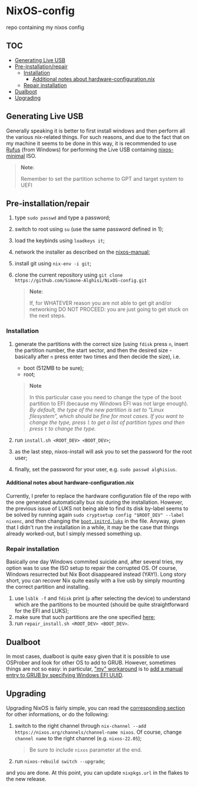<!-- omit in toc -->
# NixOS-config
repo containing my nixos config

<!-- omit in toc -->
## TOC
- [Generating Live USB](#generating-live-usb)
- [Pre-installation/repair](#pre-installationrepair)
  - [Installation](#installation)
    - [Additional notes about hardware-configuration.nix](#additional-notes-about-hardware-configurationnix)
  - [Repair installation](#repair-installation)
- [Dualboot](#dualboot)
- [Upgrading](#upgrading)

## Generating Live USB
Generally speaking it is better to first install windows and then perform all the various nix-related things. For such reasons, and due to the fact that on my machine it seems to be done in this way, it is recommended to use [Rufus](https://rufus.ie/en/) (from Windows) for performing the Live USB containing [nixos-minimal](https://nixos.org/download.html) ISO.

> **Note**:
>
> Remember to set the partition scheme to GPT and target system to UEFI

## Pre-installation/repair
1. type `sudo passwd` and type a password;
2. switch to root using `su` (use the same password defined in 1);
3. load the keybinds using `loadkeys it`;
4. network the installer as described on the [nixos-manual](https://nixos.org/manual/nixos/stable/index.html#sec-installation-booting-networking);
5. install git using `nix-env -i git`;
6. clone the current repository using `git clone https://github.com/Simone-Alghisi/NixOS-config.git`

    > **Note**:
    >
    > If, for WHATEVER reason you are not able to get git and/or networking DO NOT PROCEED: you are just going to get stuck on the next steps.

### Installation
1. generate the partitions with the correct size (using `fdisk` press `n`, insert the partition number, the start sector, and then the desired size - basically after `n` press enter two times and then decide the size), i.e.
    - boot (512MB to be sure);
    - root;

    > **Note**
    >
    > In this particular case you need to change the type of the boot partition to EFI (because my Windows EFI was not large enough). *By default, the type of the new partition is set to “Linux filesystem”, which should be fine for most cases. If you want to change the type, press `l` to get a list of partition types and then press `t` to change the type.*
2. run `install.sh <ROOT_DEV> <BOOT_DEV>`;
3. as the last step, nixos-install will ask you to set the password for the root user;
4. finally, set the password for your user, e.g. `sudo passwd alghisius`.

#### Additional notes about hardware-configuration.nix
Currently, I prefer to replace the hardware configuration file of the repo with the one generated automatically bux nix during the installation. However, the previous issue of LUKS not being able to find its disk by-label seems to be solved by running again `sudo cryptsetup config "$ROOT_DEV" --label nixenc`, and then changing the [`boot.initrd.luks`](./system/hardware-configuration.nix#L21) in the file. Anyway, given that I didn't run the installation in a while, it may be the case that things already worked-out, but I simply messed something up.

### Repair installation
Basically one day Windows commited suicide and, after several tries, my option was to use the ISO setup to repair the corrupted OS. Of course, Windows resurrected but Nix Boot disappeared instead (YAY!). Long story short, you can recover Nix quite easily with a live usb by simply mounting the correct partition and installing.

1. use `lsblk -f` and `fdisk` print (`p` after selecting the device) to understand which are the partitions to be mounted (should be quite straightforward for the EFI and LUKS);
2. make sure that such partitions are the one specified [here](./system/hardware-configuration.nix);
3. run `repair_install.sh <ROOT_DEV> <BOOT_DEV>`.

## Dualboot
In most cases, dualboot is quite easy given that it is possible to use OSProber and look for other OS to add to GRUB. However, sometimes things are not so easy: in particular, ["my" workaround](https://nixos.wiki/wiki/Dual_Booting_NixOS_and_Windows) is to [add a manual entry to GRUB by specifying Windows EFI UUID](./system/boot.nix#L14).

## Upgrading
Upgrading NixOS is fairly simple, you can read the [corresponding section](https://nixos.org/manual/nixos/stable/index.html#sec-upgrading) for other informations, or do the following:
1. switch to the right channel through `nix-channel --add https://nixos.org/channels/channel-name nixos`. Of course, change `channel name` to the right channel (e.g. `nixos-22.05`);
    > Be sure to include `nixos` parameter at the end.
2. run `nixos-rebuild switch --upgrade`;

and you are done. At this point, you can update `nixpkgs.url` in the flakes to the new release. 
